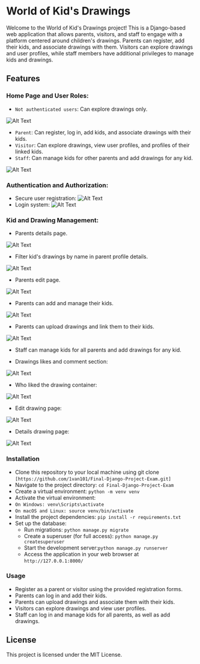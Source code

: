 # World of Kid's Drawings
Welcome to the World of Kid's Drawings project! This is a Django-based web application that allows parents, visitors, and staff to engage with a platform centered around children's drawings. Parents can register, add their kids, and associate drawings with them. Visitors can explore drawings and user profiles, while staff members have additional privileges to manage kids and drawings.

## Features
### Home Page and User Roles:
- ``` Not authenticated users ```: Can explore drawings only.
  
 ![Alt Text](https://github.com/1van101/Final-Django-Project-Exam/blob/main/staticfiles/images/home-screen.jpg)
- ``` Parent ```: Can register, log in, add kids, and associate drawings with their kids.
- ``` Visitor ```: Can explore drawings, view user profiles, and profiles of their linked kids.
- ``` Staff ```: Can manage kids for other parents and add drawings for any kid.

![Alt Text](https://github.com/1van101/Final-Django-Project-Exam/blob/main/staticfiles/images/home-screen-staff.jpg)

### Authentication and Authorization:

- Secure user registration:
![Alt Text](https://github.com/1van101/Final-Django-Project-Exam/blob/main/staticfiles/images/register-screen.jpg)
- Login system:
![Alt Text](https://github.com/1van101/Final-Django-Project-Exam/blob/main/staticfiles/images/login-screen.jpg)
### Kid and Drawing Management:

- Parents details page.

![Alt Text](https://github.com/1van101/Final-Django-Project-Exam/blob/main/staticfiles/images/profile-details.png)

- Filter kid's drawings by name in parent profile details.

![Alt Text](https://github.com/1van101/Final-Django-Project-Exam/blob/main/staticfiles/images/profile-details-filter.png)

- Parents edit page.

![Alt Text](https://github.com/1van101/Final-Django-Project-Exam/blob/main/staticfiles/images/profile-edit.png)

- Parents can add and manage their kids.

![Alt Text](https://github.com/1van101/Final-Django-Project-Exam/blob/main/staticfiles/images/add-kid-screen.jpg)

- Parents can upload drawings and link them to their kids.

![Alt Text](https://github.com/1van101/Final-Django-Project-Exam/blob/main/staticfiles/images/add-drawing-screen.jpg)

- Staff can manage kids for all parents and add drawings for any kid.



- Drawings likes and comment section:

![Alt Text](https://github.com/1van101/Final-Django-Project-Exam/blob/main/staticfiles/images/drawing-likes-comments.png)

- Who liked the drawing container: 

![Alt Text](https://github.com/1van101/Final-Django-Project-Exam/blob/main/staticfiles/images/likes-container.jpg)

- Edit drawing page: 

![Alt Text](https://github.com/1van101/Final-Django-Project-Exam/blob/main/staticfiles/images/edit-drawing-screen.jpg)

- Details drawing page: 

![Alt Text](https://github.com/1van101/Final-Django-Project-Exam/blob/main/staticfiles/images/drawing-details.png)


### Installation
- Clone this repository to your local machine using git clone ``` [https://github.com/1van101/Final-Django-Project-Exam.git] ```
- Navigate to the project directory: ``` cd Final-Django-Project-Exam ```
- Create a virtual environment: ``` python -m venv venv ```
- Activate the virtual environment:
- ``` On Windows: venv\Scripts\activate ```
- ``` On macOS and Linux: source venv/bin/activate ```
- Install the project dependencies: ``` pip install -r requirements.txt ```
- Set up the database:
  - Run migrations: ``` python manage.py migrate ```
  - Create a superuser (for full access): ``` python manage.py createsuperuser ```
  - Start the development server:``` python manage.py runserver ```
  - Access the application in your web browser at ``` http://127.0.0.1:8000/ ```
### Usage
- Register as a parent or visitor using the provided registration forms.
- Parents can log in and add their kids.
- Parents can upload drawings and associate them with their kids.
- Visitors can explore drawings and view user profiles.
- Staff can log in and manage kids for all parents, as well as add drawings.

## License
This project is licensed under the MIT License.

